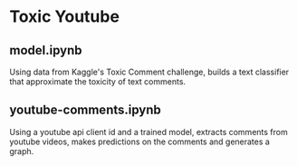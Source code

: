 # Toxic Youtube


## model.ipynb 
Using data from Kaggle's Toxic Comment challenge, builds a text classifier that approximate the toxicity of text comments. 

## youtube-comments.ipynb
Using a youtube api client id and a trained model, extracts comments from youtube videos, makes predictions on the comments and generates a graph. 




